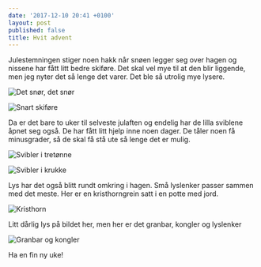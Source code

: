 ```yaml
---
date: '2017-12-10 20:41 +0100'
layout: post
published: false
title: Hvit advent
---
```


Julestemningen stiger noen hakk når snøen legger seg over hagen og nissene har fått litt bedre skiføre. Det skal vel mye til at den blir liggende, men jeg nyter det så lenge det varer.  Det ble så utrolig mye lysere.

![Det snør, det snør]({{site.baseurl}}/assets/img/_MG_0706.JPG)

![Snart skiføre]({{site.baseurl}}/assets/img/_MG_0721.JPG)

Da er det bare to uker til selveste julaften og endelig har de lilla sviblene åpnet seg også. De har fått litt hjelp inne noen dager. De tåler noen få minusgrader, så de skal få stå ute så lenge det er mulig. 

![Svibler i tretønne]({{site.baseurl}}/assets/img/_MG_0641.JPG)

![Svibler i krukke]({{site.baseurl}}/assets/img/_MG_0732.JPG)

Lys har det også blitt rundt omkring i hagen. Små lyslenker passer sammen med det meste. Her er en kristhorngrein satt i en potte med jord.  

![Kristhorn]({{site.baseurl}}/assets/img/_MG_0650.JPG)

Litt dårlig lys på bildet her, men her er det granbar, kongler og lyslenker

![Granbar og kongler]({{site.baseurl}}/assets/img/_MG_0674.JPG)

Ha en fin ny uke!
